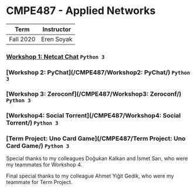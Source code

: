 # CMPE487 - Applied Networks
| Term | Instructor |
| --- | --- |
| Fall 2020  | Eren Soyak |

### [Workshop 1: Netcat Chat](https://github.com/barandenizkorkmaz/bogazici-university-undergraduate-projects/tree/master/CMPE487/Workshop1:%20Netcat%20Chat) `Python 3`
### [Workshop 2: PyChat](/CMPE487/Workshop2: PyChat/) `Python 3`
### [Workshop 3: Zeroconf](/CMPE487/Workshop3: Zeroconf/) `Python 3`
### [Workshop4: Social Torrent](/CMPE487/Workshop4: Social Torrent/) `Python 3`
### [Term Project: Uno Card Game](/CMPE487/Term Project: Uno Card Game/) `Python 3`

Special thanks to my colleagues Doğukan Kalkan and İsmet Sarı, who were my teammates for Workshop 4.

Final special thanks to my colleague Ahmet Yiğit Gedik, who were my teammate for Term Project.
